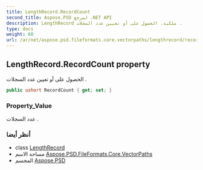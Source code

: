 ```yaml
---
title: LengthRecord.RecordCount
second_title: Aspose.PSD لمرجع .NET API
description: LengthRecord ملكية. الحصول على أو تعيين عدد السجلات .
type: docs
weight: 60
url: /ar/net/aspose.psd.fileformats.core.vectorpaths/lengthrecord/recordcount/
---
```

## LengthRecord.RecordCount property

الحصول على أو تعيين عدد السجلات .

```csharp
public ushort RecordCount { get; set; }
```

### Property_Value

عدد السجلات .

### أنظر أيضا

* class [LengthRecord](../)
* مساحة الاسم [Aspose.PSD.FileFormats.Core.VectorPaths](../../lengthrecord/)
* المجسم [Aspose.PSD](../../../)


